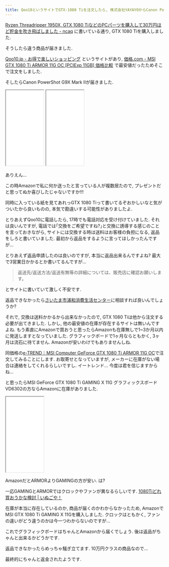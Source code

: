 ```yaml
---
title: Qoo10というサイトでGTX-1080 Tiを注文したら, 株式会社YAYAYOからCanon PowerShot G9X Mark Ⅱが届きました, 現在返品申請中
---
```


[Ryzen Threadripper 1950X, GTX 1080 TiなどのPCパーツを購入して30万円ほど貯金を吹き飛ばしました - ncaq](https://www.ncaq.net/2017/12/11/16/42/28/)
に書いている通り,
GTX 1080 Tiを購入しました.

そうしたら違う商品が届きました.

[Qoo10.jp - お得で楽しいショッピング](https://www.qoo10.jp/)
というサイトがあり,
[価格.com - MSI GTX 1080 Ti ARMOR 11G OC [PCIExp 11GB] 価格比較](http://kakaku.com/item/K0000960869/)
で最安値だったためそこで注文をしました.

そしたらCanon PowerShot G9X Mark Ⅱが届きました.

<iframe style="width:120px;height:240px;" src="//rcm-fe.amazon-adsystem.com/e/cm?lt1=_top&bc1=FFFFFF&IS2=1&bg1=FFFFFF&fc1=000000&lc1=0000FF&t=ncaq01-22&o=9&p=8&l=as4&m=amazon&f=ifr&ref=as_ss_li_til&asins=B06ZZGCZVS&linkId=940a0a4143445d66efdcb25a970aa6f0"></iframe>

<iframe style="width:120px;height:240px;" src="//rcm-fe.amazon-adsystem.com/e/cm?lt1=_top&bc1=FFFFFF&IS2=1&bg1=FFFFFF&fc1=000000&lc1=0000FF&t=ncaq01-22&o=9&p=8&l=as4&m=amazon&f=ifr&ref=as_ss_li_til&asins=B06VVVVSPG&linkId=47c12ace8d4c7f5b147652864bc135e7"></iframe>

ありえん…

この時Amazonで私に何か送ったと言っている人が複数居たので,
プレゼントだと思ってぬか喜びしたじゃないですか!!!

同時に入っている紙を見てあれっGTX 1080 Tiって書いてるぞおかしいなと気がついたから良いものの,
本気で勘違いする可能性がありましたよ.

とりあえずQoo10に電話したら,
17時でも電話対応を受け付けていました.
それは良いんですが,
電話では｢交換をご希望ですね?｣と交換に誘導する感じのことを言っておきながら,
サイトには交換する時は送料はお客様の負担になる,
返品をしろと書いていました.
最初から返品をするように言ってほしかったんですが…

とりあえず返品申請したのは良いのですが,
本当に返品出来るんですよね?
最大で3営業日かかるとか書いてるんですが…

> 返送先/返送方法/返送有無等の詳細については、販売店に確認お願いします。

とサイトに書いていて激しく不安です.

返品できなかったら[さいたま市浦和消費生活センター](http://www.kokusen.go.jp/map/11/center1585.html)に相談すれば良いんでしょうか?

それで,
交換は送料かかるから出来なかったので,
GTX 1080 Tiは他から注文する必要が出てきました.
しかし,
他の最安値の在庫が存在するサイトは無いんですよね.
もう素直にAmazonで買おうと思ったらAmazonも在庫無しで1~3か月以内に発送しますとなっていました.
グラフィックボードで1ヶ月ならともかく,
3ヶ月は流石に待てません.
Amazonが安いわけでもありませんしね.

同価格の[e-TREND｜MSI Computer GeForce GTX 1080 Ti ARMOR 11G OC](https://www.e-trend.co.jp/items/1152516)で注文してみることにします.
お取寄せとなっていますが,
メーカーに在庫がない場合は連絡をしてくれるらしいですし.
イートレンド…
今度は君を信じますからね…

と思ったらMSI GeForce GTX 1080 Ti GAMING X 11G グラフィックスボード VD6302の方ならAmazonに在庫がありました.

<iframe style="width:120px;height:240px;" src="//rcm-fe.amazon-adsystem.com/e/cm?lt1=_top&bc1=FFFFFF&IS2=1&bg1=FFFFFF&fc1=000000&lc1=0000FF&t=ncaq01-22&o=9&p=8&l=as4&m=amazon&f=ifr&ref=as_ss_li_til&asins=B06Y123NV9&linkId=4faf2f1ac6b0514913e9675acd866d3a"></iframe>

AmazonだとARMORよりGAMINGの方が安い.
は?

一応GAMINGとARMORではクロックやファンが異なるらしいです.
[1080Tiどれ買おうかな検討 | いぬごや！](https://fiveworks.jp/blog/?p=1554)

在庫が本当に存在しているのか,
商品が届くのかわからなかったため,
AmazonでMSI GTX 1080 Ti GAMING X 11Gを購入しました.
クロックはともかく,
ファンの違いがどう違うのかは今一つわからないのですが…

これでグラフィックボードはちゃんとAmazonから届くでしょう.
後は返品がちゃんと出来るかどうかです.

返品できなかったらめっちゃ騒ぎ立てます.
10万円クラスの商品なので…

最終的にちゃんと返金されたようです.
